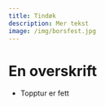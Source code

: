```yaml
---
title: Tindøk
description: Mer tekst
image: /img/borsfest.jpg
---
```


# En overskrift

- Topptur er fett
